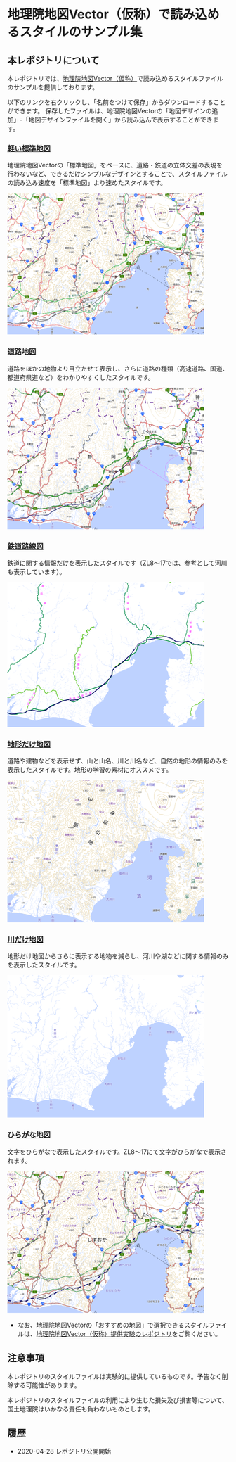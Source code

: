 # 地理院地図Vector（仮称）で読み込めるスタイルのサンプル集

## 本レポジトリについて
本レポジトリでは、[地理院地図Vector（仮称）]( https://maps.gsi.go.jp/vector/)で読み込めるスタイルファイルのサンプルを提供しております。

以下のリンクを右クリックし、「名前をつけて保存」からダウンロードすることができます。
保存したファイルは、地理院地図Vectorの「地図デザインの追加」-「地図デザインファイルを開く」から読み込んで表示することができます。


### [軽い標準地図](https://raw.githubusercontent.com/gsi-cyberjapan/gsimaps-vector-stylesamples/master/data/light.json)
地理院地図Vectorの「標準地図」をベースに、道路・鉄道の立体交差の表現を行わないなど、できるだけシンプルなデザインとすることで、スタイルファイルの読み込み速度を「標準地図」より速めたスタイルです。

[![軽い標準地図](image/light.png)](https://gsi-cyberjapan.github.io/gsimaps-vector-stylesamples/index.html#7/36.104611/140.084556/&ls=light&disp=1&d=l) 


### [道路地図](https://raw.githubusercontent.com/gsi-cyberjapan/gsimaps-vector-stylesamples/master/data/road.json)
道路をほかの地物より目立たせて表示し、さらに道路の種類（高速道路、国道、都道府県道など）をわかりやすくしたスタイルです。

[![道路地図](image/road.png)](https://gsi-cyberjapan.github.io/gsimaps-vector-stylesamples/index.html#7/36.104611/140.084556/&ls=road&disp=1&d=l) 


### [鉄道路線図](https://raw.githubusercontent.com/gsi-cyberjapan/gsimaps-vector-stylesamples/master/data/railway.json)
鉄道に関する情報だけを表示したスタイルです（ZL8～17では、参考として河川も表示しています）。

[![鉄道路線図](image/railway.png)](https://gsi-cyberjapan.github.io/gsimaps-vector-stylesamples/index.html#7/36.104611/140.084556/&ls=railway&disp=1&d=l) 


### [地形だけ地図](https://raw.githubusercontent.com/gsi-cyberjapan/gsimaps-vector-stylesamples/master/data/land.json)
道路や建物などを表示せず、山と山名、川と川名など、自然の地形の情報のみを表示したスタイルです。地形の学習の素材にオススメです。

[![地形だけ地図](image/land.png)](https://gsi-cyberjapan.github.io/gsimaps-vector-stylesamples/index.html#7/36.104611/140.084556/&ls=land&disp=1&d=l) 


### [川だけ地図](https://raw.githubusercontent.com/gsi-cyberjapan/gsimaps-vector-stylesamples/master/data/river.json)
地形だけ地図からさらに表示する地物を減らし、河川や湖などに関する情報のみを表示したスタイルです。

[![川だけ地図](image/river.png)](https://gsi-cyberjapan.github.io/gsimaps-vector-stylesamples/index.html#7/36.104611/140.084556/&ls=river&disp=1&d=l) 


### [ひらがな地図](https://raw.githubusercontent.com/gsi-cyberjapan/gsimaps-vector-stylesamples/master/data/kana.json)
文字をひらがなで表示したスタイルです。ZL8～17にて文字がひらがなで表示されます。

[![ひらがな地図](image/kana.png)](https://gsi-cyberjapan.github.io/gsimaps-vector-stylesamples/index.html#8/36.104611/140.084556/&ls=kana&disp=1&d=l) 

- なお、地理院地図Vectorの「おすすめの地図」で選択できるスタイルファイルは、[地理院地図Vector（仮称）提供実験のレポジトリ](https://github.com/gsi-cyberjapan/gsimaps-vector-experiment/)をご覧ください。


## 注意事項
本レポジトリのスタイルファイルは実験的に提供しているものです。予告なく削除する可能性があります。

本レポジトリのスタイルファイルの利用により生じた損失及び損害等について、国土地理院はいかなる責任も負わないものとします。


## 履歴
- 2020-04-28 レポジトリ公開開始

